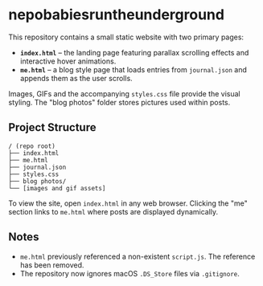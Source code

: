 # nepobabiesruntheunderground

This repository contains a small static website with two primary pages:

- **`index.html`** – the landing page featuring parallax scrolling effects and interactive hover animations.
- **`me.html`** – a blog style page that loads entries from `journal.json` and appends them as the user scrolls.

Images, GIFs and the accompanying `styles.css` file provide the visual styling. The "blog photos" folder stores pictures used within posts.

## Project Structure
```
/ (repo root)
├── index.html
├── me.html
├── journal.json
├── styles.css
├── blog photos/
└── [images and gif assets]
```

To view the site, open `index.html` in any web browser. Clicking the "me" section links to `me.html` where posts are displayed dynamically.

## Notes
- `me.html` previously referenced a non-existent `script.js`. The reference has been removed.
- The repository now ignores macOS `.DS_Store` files via `.gitignore`.
